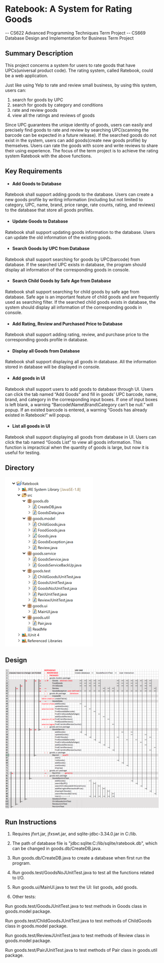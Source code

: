 # Ratebook: A System for Rating Goods
-- CS622 Advanced Programming Techniques Term Project
-- CS669 Database Design and Implementation for Business Term Project

## Summary Description

This project concerns a system for users to rate goods that have UPCs(universal product code). The rating system, called Ratebook, could be a web application.

Just like using Yelp to rate and review small business, by using this system, users can:
1) search for goods by UPC
2) search for goods by category and conditions
3) rate and review goods
4) view all the ratings and reviews of goods

Since UPC guarantees the unique identity of goods, users can easily and precisely find goods to rate and review by searching UPC(scanning the barcode can be expected in a future release). If the searched goods do not exist in the system, users can add goods(create new goods profile) by themselves. Users can rate the goods with score and write reviews to share their using experience. The focus of the term project is to achieve the rating system Ratebook with the above functions.

## Key Requirements

- #### Add Goods to Database
Ratebook shall support adding goods to the database. Users can create a new goods profile by writing information (including but not limited to category, UPC, name, brand, price range, rate counts, rating, and reviews) to the database that store all goods profiles.


- #### Update Goods to Database
Ratebook shall support updating goods information to the database. Users can update the old information of the existing goods.

- #### Search Goods by UPC from Database
Ratebook shall support searching for goods by UPC(barcode) from database. If the searched UPC exists in database, the program should display all information of the corresponding goods in console.

- #### Search Child Goods by Safe Age from Database
Ratebook shall support searching for child goods by safe age from database. Safe age is an important feature of child goods and are frequently used as searching filter. If the searched child goods exists in database, the system should display all information of the corresponding goods in console.

- #### Add Rating, Review and Purchased Price to Database
Ratebook shall support adding rating, review, and purchase price to the corresponding goods profile in database.

- #### Display all Goods from Database
Ratebook shall support displaying all goods in database. All the information stored in database will be displayed in console.

- #### Add goods in UI
Ratebook shall support users to add goods to database through UI. Users can click the tab named “Add Goods” and fill in goods’ UPC barcode, name, brand, and category in the corresponding input boxes. If one of input boxes is left blank, a warning “Barcode\Name\Brand\Category can’t be null.” will popup. If an existed barcode is entered, a warning “Goods has already existed in Ratebook!” will popup.

- #### List all goods in UI
Ratebook shall support displaying all goods from database in UI. Users can click the tab named “Goods List” to view all goods information. This function is impractical when the quantity of goods is large, but now it is useful for testing.

## Directory
![img](directory.png)

## Design
![img](RUML.png)

## Run Instructions

1. Requires jfxrt.jar, jfxswt.jar, and sqlite-jdbc-3.34.0.jar in C:/lib.

2. The path of database file is "jdbc:sqlite:C:/lib/sqlite/ratebook.db", which can be changed in goods.db/CreateDB.java.

3. Run goods.db/CreateDB.java to create a database when first run the program.

4. Run goods.test/GoodsNoJUnitTest.java to test all the functions related to I/O.

5. Run goods.ui/MainUI.java to test the UI: list goods, add goods.

6. Other tests:

Run goods.test/GoodsJUnitTest.java to test methods in Goods class in goods.model package.

Run goods.test/ChildGoodsJUnitTest.java to test methods of ChildGoods class in goods.model package.

Run goods.test/ReviewJUnitTest.java to test methods of Review class in goods.model package.

Run goods.test/PairJUnitTest.java to test methods of Pair class in goods.util package.
